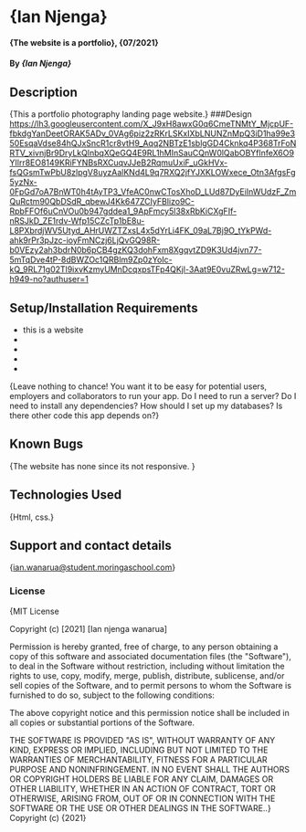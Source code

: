 # {Ian Njenga}
#### {The website is a portfolio}, {07/2021}
#### By *{Ian Njenga}*
## Description
{This a portfolio photography landing page website.}
###Design
https://lh3.googleusercontent.com/X_J9xH8awxG0q6CmeTNMtY_MjcpUF-fbkdgYanDeetORAK5ADv_0VAg6piz2zRKrLSKxIXbLNUNZnMpQ3iD1ha99e350EsqaVdse84hQJxSncR1cr8vtH9_Aqq2NBTzE1sblgGD4Cknkq4P368TrFoNRTV_xivnjBr9DryLkQlnbqXQeGQ4E9RL1hMInSauCQnW0lQabOBYflnfeX6O9YIlrr8EO8149KRiFYNBsRXCuqvJJeB2RqmuUxiF_uGkHVx-fsQGsmTwPbU8zlpgV8uyzAalKNd4L9q7RXQ2jfYJXKLOWxece_Otn3AfgsFg5yzNx-0FpGd7oA7BnWT0h4tAyTP3_VfeAC0nwCTosXhoD_LUd87DyEiInWUdzF_ZmQuRctm90QbDSdR_qbewJ4Kk647ZCIyFBlizo9C-RpbFFOf6uCnVOu0b947gddea1_9ApFmcy5l38xRbKiCXgFIf-nRSJkD_ZE1rdv-Wfp15CZcTp1bE8u-L8PXbrdjWV5Utyd_AHrUWZTZxsL4x5dYrLi4FK_09aL7Bj9O_tYkPWd-ahk9rPr3pJzc-ioyFmNCzj6LjQvGQ98R-b0VEzy2ah3bdrN0b6pCB4gzKQ3dohFxm8XgqvtZD9K3Ud4jvn77-5mTqDve4tP-8dBWZOc1QRBlm9Zp0zYoIc-kQ_9RL71g02Tl9ixvKzmyUMnDcqxpsTFp4QKjl-3Aat9E0vuZRwLg=w712-h949-no?authuser=1
## Setup/Installation Requirements
* this is a website
* 
* 
* 
* 
{Leave nothing to chance! You want it to be easy for potential users, employers and collaborators to run your app. Do I need to run a server? Do I need to install any dependencies? How should I set up my databases? Is there other code this app depends on?}
## Known Bugs
{The website has none since its not responsive. }
## Technologies Used
{Html, css.}
## Support and contact details
{ian.wanarua@student.moringaschool.com}
### License
{MIT License

Copyright (c) [2021] [Ian njenga wanarua]

Permission is hereby granted, free of charge, to any person obtaining a copy
of this software and associated documentation files (the "Software"), to deal
in the Software without restriction, including without limitation the rights
to use, copy, modify, merge, publish, distribute, sublicense, and/or sell
copies of the Software, and to permit persons to whom the Software is
furnished to do so, subject to the following conditions:

The above copyright notice and this permission notice shall be included in all
copies or substantial portions of the Software.

THE SOFTWARE IS PROVIDED "AS IS", WITHOUT WARRANTY OF ANY KIND, EXPRESS OR
IMPLIED, INCLUDING BUT NOT LIMITED TO THE WARRANTIES OF MERCHANTABILITY,
FITNESS FOR A PARTICULAR PURPOSE AND NONINFRINGEMENT. IN NO EVENT SHALL THE
AUTHORS OR COPYRIGHT HOLDERS BE LIABLE FOR ANY CLAIM, DAMAGES OR OTHER
LIABILITY, WHETHER IN AN ACTION OF CONTRACT, TORT OR OTHERWISE, ARISING FROM,
OUT OF OR IN CONNECTION WITH THE SOFTWARE OR THE USE OR OTHER DEALINGS IN THE
SOFTWARE..}
Copyright (c) {2021}

